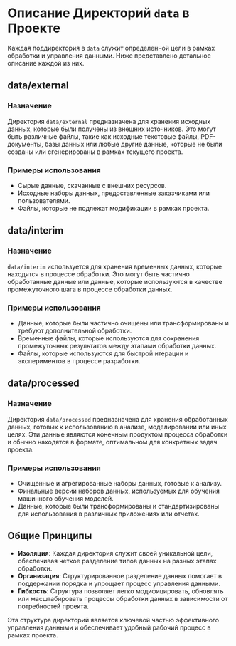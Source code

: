 # Описание Директорий `data` в Проекте

Каждая поддиректория в `data` служит определенной цели в рамках обработки и управления данными. Ниже представлено детальное описание каждой из них.

## data/external

### Назначение
Директория `data/external` предназначена для хранения исходных данных, которые были получены из внешних источников. Это могут быть различные файлы, такие как исходные текстовые файлы, PDF-документы, базы данных или любые другие данные, которые не были созданы или сгенерированы в рамках текущего проекта.

### Примеры использования
- Сырые данные, скачанные с внешних ресурсов.
- Исходные наборы данных, предоставленные заказчиками или пользователями.
- Файлы, которые не подлежат модификации в рамках проекта.

## data/interim

### Назначение
`data/interim` используется для хранения временных данных, которые находятся в процессе обработки. Это могут быть частично обработанные данные или данные, которые используются в качестве промежуточного шага в процессе обработки данных.

### Примеры использования
- Данные, которые были частично очищены или трансформированы и требуют дополнительной обработки.
- Временные файлы, которые используются для сохранения промежуточных результатов между этапами обработки данных.
- Файлы, которые используются для быстрой итерации и экспериментов в процессе разработки.

## data/processed

### Назначение
Директория `data/processed` предназначена для хранения обработанных данных, готовых к использованию в анализе, моделировании или иных целях. Эти данные являются конечным продуктом процесса обработки и обычно находятся в формате, оптимальном для конкретных задач проекта.

### Примеры использования
- Очищенные и агрегированные наборы данных, готовые к анализу.
- Финальные версии наборов данных, используемых для обучения машинного обучения моделей.
- Данные, которые были трансформированы и стандартизированы для использования в различных приложениях или отчетах.

## Общие Принципы
- **Изоляция**: Каждая директория служит своей уникальной цели, обеспечивая четкое разделение типов данных на разных этапах обработки.
- **Организация**: Структурированное разделение данных помогает в поддержании порядка и упрощает процесс управления данными.
- **Гибкость**: Структура позволяет легко модифицировать, обновлять или масштабировать процессы обработки данных в зависимости от потребностей проекта.

Эта структура директорий является ключевой частью эффективного управления данными и обеспечивает удобный рабочий процесс в рамках проекта.
